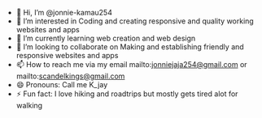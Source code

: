 - 👋 Hi, I’m @jonnie-kamau254  
- 👀 I’m interested in Coding  and creating responsive and quality working websites and apps
- 🌱 I’m currently learning web creation and web design
- 💞️ I’m looking to collaborate on Making and establishing friendly and responsive websites and apps
- 📫 How to reach me via my email mailto:jonniejaja254@gmail.com or mailto:scandelkings@gmail.com
- 😄 Pronouns: Call me K_jay
- ⚡ Fun fact: I love hiking and roadtrips but mostly gets tired alot for walking 

<!---
jonnie-kamau254/jonnie-kamau254 is a ✨ special ✨ repository because its `README.md` (this file) appears on your GitHub profile.
You can click the Preview link to take a look at your changes.
--->
